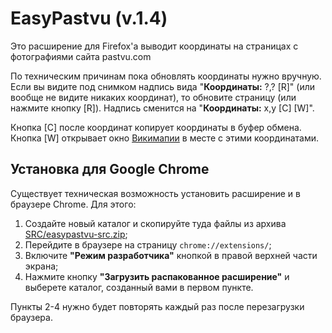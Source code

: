 # EasyPastvu (v.1.4)
Это расширение для Firefox'а выводит координаты на страницах с фотографиями сайта pastvu.com
  
По техническим причинам пока обновлять координаты нужно вручную. Если вы видите под снимком надпись вида "**Координаты:** ?,? [R]" (или вообще не видите никаких координат), то обновите страницу (или нажмите кнопку [R]). Надпись сменится на "**Координаты:** x,y [C] [W]".

Кнопка [С] после координат копирует координаты в буфер обмена. Кнопка [W] открывает окно [Викимапии](https://wikimapia.org) в месте с этими координатами.

## Установка для Google Chrome
Существует техническая возможность установить расширение и в браузере Chrome. Для этого:
1. Создайте новый каталог и скопируйте туда файлы из архива [SRC/easypastvu-src.zip](https://github.com/vgiv/easypastvu/blob/master/SRC/easypastvu-src.zip);
2. Перейдите в браузере на страницу `chrome://extensions/`;
3. Включите **"Режим разработчика"** кнопкой в правой верхней части экрана;
4. Нажмите кнопку **"Загрузить распакованное расширение"** и выберете каталог, созданный вами в первом пункте.

Пункты 2-4 нужно будет повторять каждый раз после перезагрузки браузера.
